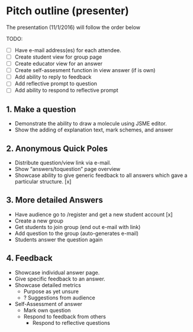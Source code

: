 # Pitch outline (presenter)
The presentation (11/1/2016) will follow the order below

TODO:
- [ ] Have e-mail address(es) for each attendee.
- [ ] Create student view for group page
- [ ] Create educator view for an answer
- [ ] Create self-assesment function in view answer (if is own)
- [ ] Add ability to reply to feedback
- [ ] Add reflective prompt to question
- [ ] Add ability to respond to reflective prompt

## 1. Make a question
- Demonstrate the ability to draw a molecule using JSME editor.
- Show the adding of explanation text, mark schemes, and answer

## 2. Anonymous Quick Poles

- Distribute question/view link via e-mail.
- Show “answers/toquestion” page overview
- Showcase ability to give generic feedback to all answers which gave a particular structure. [x]

## 3. More detailed Answers
- Have audience go to /register and get a new student account [x]
- Create a new group
- Get students to join group (end out e-mail with link)
- Add question to the group (auto-generates e-mail)
-	Students answer the question again

## 4. Feedback
- Showcase individual answer page.
- Give specific feedback to an answer.
- Showcase detailed metrics
  - Purpose as yet unsure
  - ? Suggestions from audience
- Self-Assessment of answer
	- Mark own question
  - Respond to feedback from others
	- Respond to reflective questions
